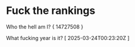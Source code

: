 # Fuck the rankings

Who the hell am I?
{ 14727508 }

What fucking year is it?
[ 2025-03-24T00:23:20Z ]
